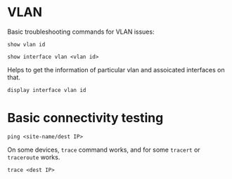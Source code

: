 # VLAN 
Basic troubleshooting commands for VLAN issues:
```
show vlan id
```

```
show interface vlan <vlan id>
```

Helps to get the information of particular vlan and assoicated interfaces on that.

```
display interface vlan id
```


# Basic connectivity testing 

```
ping <site-name/dest IP>
```

On some devices, `trace` command works, and for some `tracert` or `traceroute` works.

```
trace <dest IP>
```

